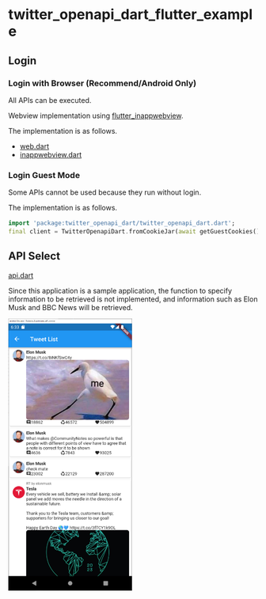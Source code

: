 # twitter_openapi_dart_flutter_example

## Login

### Login with Browser (Recommend/Android Only)

All APIs can be executed.

Webview implementation using [flutter_inappwebview](https://github.com/pichillilorenzo/flutter_inappwebview).

The implementation is as follows.

- [web.dart](./lib/view/login/web.dart)
- [inappwebview.dart](./lib/view/auth/inappwebview.dart)

### Login Guest Mode

Some APIs cannot be used because they run without login.

The implementation is as follows.

```Dart
import 'package:twitter_openapi_dart/twitter_openapi_dart.dart';
final client = TwitterOpenapiDart.fromCookieJar(await getGuestCookies());
```

## API Select

[api.dart](./lib/view/api/api.dart)

Since this application is a sample application, the function to specify information to be retrieved is not implemented, and information such as Elon Musk and BBC News will be retrieved.

<img src="./docs/screenshot/screenshot1.png" width="250px">
